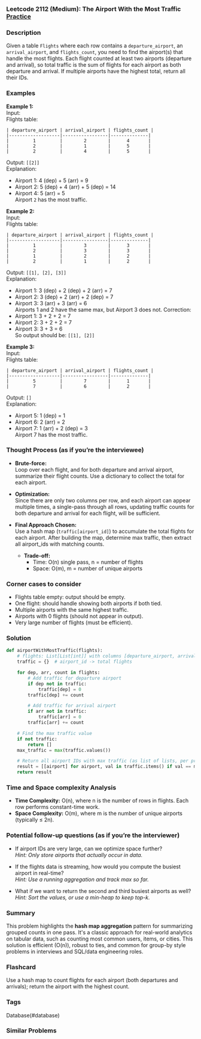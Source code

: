### Leetcode 2112 (Medium): The Airport With the Most Traffic [Practice](https://leetcode.com/problems/the-airport-with-the-most-traffic)

### Description  
Given a table `Flights` where each row contains a `departure_airport`, an `arrival_airport`, and `flights_count`, you need to find the airport(s) that handle the most flights. Each flight counted at least two airports (departure and arrival), so total traffic is the sum of flights for each airport as both departure and arrival. If multiple airports have the highest total, return all their IDs.

### Examples  

**Example 1:**  
Input:  
Flights table:  
```
| departure_airport | arrival_airport | flights_count |
|-------------------|-----------------|--------------|
|         1         |        2        |      4       |
|         2         |        1        |      5       |
|         2         |        4        |      5       |
```
Output: `[[2]]`  
Explanation:  
- Airport 1: 4 (dep) + 5 (arr) = 9  
- Airport 2: 5 (dep) + 4 (arr) + 5 (dep) = 14  
- Airport 4: 5 (arr) = 5  
Airport `2` has the most traffic.

**Example 2:**  
Input:  
Flights table:  
```
| departure_airport | arrival_airport | flights_count |
|-------------------|-----------------|--------------|
|         1         |        3        |      3       |
|         2         |        3        |      3       |
|         1         |        2        |      2       |
|         2         |        1        |      2       |
```
Output: `[[1], [2], [3]]`  
Explanation:  
- Airport 1: 3 (dep) + 2 (dep) + 2 (arr) = 7  
- Airport 2: 3 (dep) + 2 (arr) + 2 (dep) = 7  
- Airport 3: 3 (arr) + 3 (arr) = 6  
Airports 1 and 2 have the same max, but Airport 3 does not. Correction:  
- Airport 1: 3 + 2 + 2 = 7  
- Airport 2: 3 + 2 + 2 = 7  
- Airport 3: 3 + 3 = 6  
So output should be: `[[1], [2]]`

**Example 3:**  
Input:  
Flights table:  
```
| departure_airport | arrival_airport | flights_count |
|-------------------|-----------------|--------------|
|         5         |        7        |      1       |
|         7         |        6        |      2       |
```
Output: `[]`  
Explanation:  
- Airport 5: 1 (dep) = 1  
- Airport 6: 2 (arr) = 2  
- Airport 7: 1 (arr) + 2 (dep) = 3  
Airport 7 has the most traffic.

### Thought Process (as if you’re the interviewee)  
- **Brute-force:**  
  Loop over each flight, and for both departure and arrival airport, summarize their flight counts. Use a dictionary to collect the total for each airport.

- **Optimization:**  
  Since there are only two columns per row, and each airport can appear multiple times, a single-pass through all rows, updating traffic counts for both departure and arrival for each flight, will be sufficient.

- **Final Approach Chosen:**  
  Use a hash map (`traffic[airport_id]`) to accumulate the total flights for each airport. After building the map, determine max traffic, then extract all airport_ids with matching counts.

  - **Trade-off:**  
    - Time: O(n) single pass, n = number of flights
    - Space: O(m), m = number of unique airports

### Corner cases to consider  
- Flights table empty: output should be empty.
- One flight: should handle showing both airports if both tied.
- Multiple airports with the same highest traffic.
- Airports with 0 flights (should not appear in output).
- Very large number of flights (must be efficient).

### Solution

```python
def airportWithMostTraffic(flights):
    # flights: List[List[int]] with columns [departure_airport, arrival_airport, flights_count]
    traffic = {}  # airport_id -> total flights

    for dep, arr, count in flights:
        # Add traffic for departure airport
        if dep not in traffic:
            traffic[dep] = 0
        traffic[dep] += count

        # Add traffic for arrival airport
        if arr not in traffic:
            traffic[arr] = 0
        traffic[arr] += count

    # Find the max traffic value
    if not traffic:
        return []
    max_traffic = max(traffic.values())

    # Return all airport IDs with max traffic (as list of lists, per problem format)
    result = [[airport] for airport, val in traffic.items() if val == max_traffic]
    return result
```

### Time and Space complexity Analysis  

- **Time Complexity:** O(n), where n is the number of rows in flights. Each row performs constant-time work.
- **Space Complexity:** O(m), where m is the number of unique airports (typically ≤ 2n).

### Potential follow-up questions (as if you’re the interviewer)  

- If airport IDs are very large, can we optimize space further?  
  *Hint: Only store airports that actually occur in data.*

- If the flights data is streaming, how would you compute the busiest airport in real-time?  
  *Hint: Use a running aggregation and track max so far.*

- What if we want to return the second and third busiest airports as well?  
  *Hint: Sort the values, or use a min-heap to keep top-k.*

### Summary
This problem highlights the **hash map aggregation** pattern for summarizing grouped counts in one pass. It's a classic approach for real-world analytics on tabular data, such as counting most common users, items, or cities. This solution is efficient (O(n)), robust to ties, and common for group-by style problems in interviews and SQL/data engineering roles.


### Flashcard
Use a hash map to count flights for each airport (both departures and arrivals); return the airport with the highest count.

### Tags
Database(#database)

### Similar Problems
